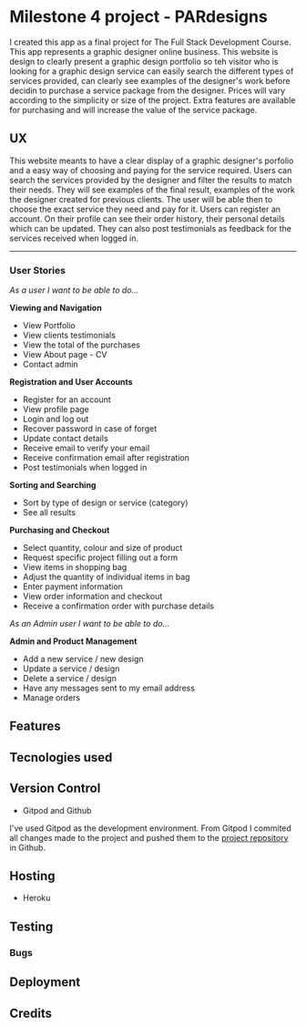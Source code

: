 # Milestone 4 project - PARdesigns

I created this app as a final project for The Full Stack Development Course. 
This app represents a graphic designer online business.
This website is design to clearly present a graphic design portfolio so teh visitor who is looking for a graphic design service can easily search the different types of services provided, can clearly see examples of the designer's work before decidin to purchase a service package from the designer.
Prices will vary according to the simplicity or size of the project. Extra features are available for purchasing and will increase the value of the service package.

## UX

This website meants to have a clear display of a graphic designer's porfolio and a easy way of choosing and paying for the service required.
Users can search the services provided by the designer and filter the results to match their needs. They will see examples of the final result, examples of the work the designer created for previous clients.
The user will be able then to choose the exact service they need and pay for it. Users can register an account. On their profile can see their order history, their personal details which can be updated. They can also post testimonials as feedback for the services received when logged in.

------------------------------------------------------------------------------------------------------------------------------------------

### User Stories

*As a user I want to be able to do...*

**Viewing and Navigation**

* View Portfolio
* View clients testimonials
* View the total of the purchases
* View About page - CV
* Contact admin

**Registration and User Accounts**

* Register for an account
* View profile page
* Login and log out
* Recover password in case of forget
* Update contact details
* Receive email to verify your email
* Receive confirmation email after registration
* Post testimonials when logged in 

**Sorting and Searching**

* Sort by type of design or service (category)
* See all results

**Purchasing and Checkout**

* Select quantity, colour and size of product
* Request specific project filling out a form
* View items in shopping bag
* Adjust the quantity of individual items in bag
* Enter payment information
* View order information and checkout
* Receive a confirmation order with purchase details

*As an Admin user I want to be able to do...*

**Admin and Product Management**

* Add a new service / new design
* Update a service / design
* Delete a service / design
* Have any messages sent to my email address
* Manage orders


## Features

## Tecnologies used

## Version Control

* Gitpod and Github

I've used Gitpod as the development environment. From Gitpod I commited all changes made to the project and pushed them to the [project repository](https://github.com/MariaPSegarra/PARdesigns-MP4) in Github.

## Hosting

* Heroku

## Testing

### Bugs

## Deployment

## Credits
